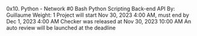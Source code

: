 0x10. Python - Network #0
Bash
Python
Scripting
Back-end
API
 By: Guillaume
 Weight: 1
 Project will start Nov 30, 2023 4:00 AM, must end by Dec 1, 2023 4:00 AM
 Checker was released at Nov 30, 2023 10:00 AM
 An auto review will be launched at the deadline